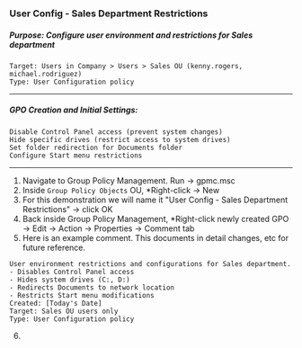 ### User Config - Sales Department Restrictions
##### Purpose: Configure user environment and restrictions for Sales department

```
Target: Users in Company > Users > Sales OU (kenny.rogers, michael.rodriguez)
Type: User Configuration policy
```
---

##### GPO Creation and Initial Settings:
```
Disable Control Panel access (prevent system changes)
Hide specific drives (restrict access to system drives)
Set folder redirection for Documents folder
Configure Start menu restrictions
```
---

1. Navigate to Group Policy Management. Run → gpmc.msc
2. Inside `Group Policy Objects` OU, *Right-click → New
3. For this demonstration we will name it "User Config - Sales Department Restrictions" → click OK
4. Back inside Group Policy Management, *Right-click newly created GPO → Edit → Action → Properties → Comment tab
5. Here is an example comment. This documents in detail changes, etc for future reference.
```
User environment restrictions and configurations for Sales department.
- Disables Control Panel access
- Hides system drives (C:, D:)
- Redirects Documents to network location
- Restricts Start menu modifications
Created: [Today's Date]
Target: Sales OU users only
Type: User Configuration policy
```
6.

